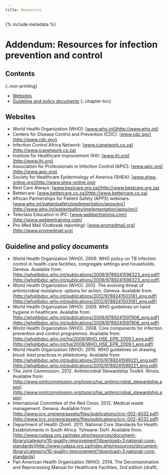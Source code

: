 ```yaml
---
title: Resources
---
```


{% include metadata %}

# Addendum: Resources for infection prevention and control

## Contents
{:.non-printing}

*   [Websites](#websites)
*   [Guideline and policy documents](#guideline-and-policy-documents)
{:.chapter-toc}

## Websites

* World Health Organization (WHO): [www.who.int](http://www.who.int)
* Centers for Disease Control and Prevention (CDC): [www.cdc.gov](http://www.cdc.gov)
* Infection Control Africa Network: [www.icanetwork.co.za](http://www.icanetwork.co.za)
* Institute for Healthcare Improvement (IHI): [www.ihi.org](http://www.ihi.org)
* Association for Professionals in Infection Control (APIC): [www.apic.org](http://www.apic.org)
* Society for Healthcare Epidemiology of America (SHEA): [www.shea-online.org](http://www.shea-online.org)
* Best Care Always: [www.bestcare.org.za](http://www.bestcare.org.za)
* Bettercare: [www.bettercare.co.za](http://www.bettercare.co.za)
* African Partnerships for Patient Safety (APPS) webinars: [www.who.int/patientsafety/implementation/apps/en/](http://www.who.int/patientsafety/implementation/apps/en/)
* Teleclass Education in IPC: [www.webbertraining.com](http://www.webbertraining.com)
* Pro-Med Mail (Outbreak reporting): [www.promedmail.org](http://www.promedmail.org)

## Guideline and policy documents

* World Health Organization (WHO). 2009. WHO policy on TB infection control in health-care facilities, congregate settings and households. Geneva. Available from: [http://whqlibdoc.who.int/publications/2009/9789241598323_eng.pdf](http://whqlibdoc.who.int/publications/2009/9789241598323_eng.pdf)
* World Health Organization (WHO). 2012. The evolving threat of antimicrobial resistance: options for action. Geneva. Available from: [http://whqlibdoc.who.int/publications/2012/9789241503181_eng.pdf](http://whqlibdoc.who.int/publications/2012/9789241503181_eng.pdf)
* World Health Organization (WHO). 2009. WHO guidelines on hand hygiene in healthcare. Available from: [http://whqlibdoc.who.int/publications/2009/9789241597906_eng.pdf](http://whqlibdoc.who.int/publications/2009/9789241597906_eng.pdf)
* World Health Organization (WHO). 2008. Core components for infection prevention and control programmes. Available from: [http://whqlibdoc.who.int/hq/2009/WHO_HSE_EPR_2009.1_eng.pdf](http://whqlibdoc.who.int/hq/2009/WHO_HSE_EPR_2009.1_eng.pdf)
* World Health Organization (WHO). 2010. WHO guidelines on drawing blood: best practices in phlebotomy. Available from: [http://whqlibdoc.who.int/publications/2010/9789241599221_eng.pdf](http://whqlibdoc.who.int/publications/2010/9789241599221_eng.pdf)
* The Joint Commission. 2012. Antimicrobial Stewardship Toolkit. Illinois. Available from: [http://www.jointcommission.org/topics/hai_antimicrobial_stewardship.aspx](http://www.jointcommission.org/topics/hai_antimicrobial_stewardship.aspx)
* International Committee of the Red Cross. 2012. Medical waste management. Geneva. Available from: [http://www.icrc.org/eng/assets/files/publications/icrc-002-4032.pdf](http://www.icrc.org/eng/assets/files/publications/icrc-002-4032.pdf)
* Department of Health (DoH). 2011. National Core Standards for Health Establishments in South Africa. Tshwane: DoH. Available from: [http://www.rudasa.org.za/index.php/resources/document-library/category/10-quality-improvement?download=3:national-core-standards](http://www.rudasa.org.za/index.php/resources/document-library/category/10-quality-improvement?download=3:national-core-standards)
* Pan American Health Organization (WHO). 2014. The Decontamination and Reprocessing Manual for Healthcare Facilities, 2nd edition (draft).